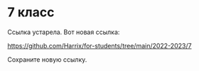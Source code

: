 # 7 класс

Ссылка устарела. Вот новая ссылка:

<https://github.com/Harrix/for-students/tree/main/2022-2023/7>

Сохраните новую ссылку.
